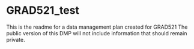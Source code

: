 # GRAD521_test

This is the readme for a data management plan created for GRAD521
The public version of this DMP will not include information that should remain private. 
